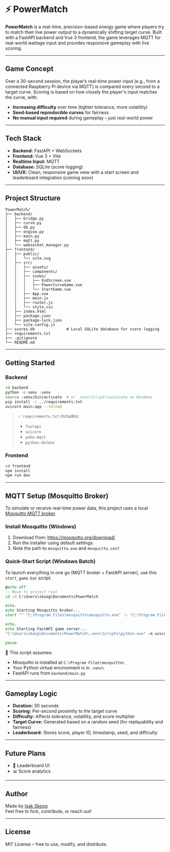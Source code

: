 # ⚡ PowerMatch

**PowerMatch** is a real-time, precision-based energy game where players try to match their live power output to a dynamically shifting target curve. Built with a FastAPI backend and Vue 3 frontend, the game leverages MQTT for real-world wattage input and provides responsive gameplay with live scoring.

---

## Game Concept

Over a 30-second session, the player’s real-time power input (e.g., from a connected Raspberry Pi device via MQTT) is compared every second to a target curve. Scoring is based on how closely the player's input matches the curve, with:

- **Increasing difficulty** over time (tighter tolerance, more volatility)
- **Seed-based reproducible curves** for fairness
- **No manual input required** during gameplay – just real-world power

---

## Tech Stack

- **Backend:** FastAPI + WebSockets
- **Frontend:** Vue 3 + Vite
- **Realtime Input:** MQTT
- **Database:** SQLite (score logging)
- **UI/UX:** Clean, responsive game view with a start screen and leaderboard integration (coming soon)

---

## Project Structure

```
PowerMatch/
├── backend/
│   ├── bridge.py
│   ├── curve.py
│   ├── db.py
│   ├── engine.py
│   ├── main.py
│   ├── mqtt.py
│   └── websocket_manager.py
├── frontend/
│   ├── public/
│   │   └── vite.svg
│   ├── src/
│   │   ├── assets/
│   │   ├── components/
│   │   ├── views/
│   │   │   ├── EndScreen.vue
│   │   │   ├── PowerCurveGame.vue
│   │   │   └── StartGame.vue
│   │   ├── App.vue
│   │   ├── main.js
│   │   ├── router.js
│   │   └── style.css
│   ├── index.html
│   ├── package.json
│   ├── package-lock.json
│   └── vite.config.js
├── scores.db              # Local SQLite database for score logging
├── requirements.txt
├── .gitignore
└── README.md
```

---

## Getting Started

### Backend

```bash
cd backend
python -m venv .venv
source .venv/bin/activate  # or .venv\Scripts\activate on Windows
pip install -r ../requirements.txt
uvicorn main:app --reload
```

> ✅ `requirements.txt` includes:
> - `fastapi`
> - `uvicorn`
> - `paho-mqtt`
> - `python-dotenv`

### Frontend

```bash
cd frontend
npm install
npm run dev
```

---

## MQTT Setup (Mosquitto Broker)

To simulate or receive real-time power data, this project uses a local [Mosquitto MQTT broker](https://mosquitto.org/).

### Install Mosquitto (Windows)

1. Download from: https://mosquitto.org/download/
2. Run the installer using default settings.
3. Note the path to `mosquitto.exe` and `mosquitto.conf`.

### Quick-Start Script (Windows Batch)

To launch everything in one go (MQTT broker + FastAPI server), use this `start_game.bat` script:

```bat
@echo off
:: Move to project root
cd /d C:\Users\skoog\Documents\PowerMatch

echo.
echo Starting Mosquitto broker...
start "" "C:\Program Files\mosquitto\mosquitto.exe" -c "C:\Program Files\mosquitto\mosquitto.conf"

echo.
echo Starting FastAPI game server...
"C:\Users\skoog\Documents\PowerMatch\.venv\Scripts\python.exe" -m uvicorn backend.main:app --reload

pause
```

📌 This script assumes:
- Mosquitto is installed at `C:\Program Files\mosquitto\`
- Your Python virtual environment is in `.venv\`
- FastAPI runs from `backend/main.py`

---

## Gameplay Logic

- **Duration:** 30 seconds
- **Scoring:** Per-second proximity to the target curve
- **Difficulty:** Affects tolerance, volatility, and score multiplier
- **Target Curve:** Generated based on a random seed (for replayability and fairness)
- **Leaderboard:** Stores score, player ID, timestamp, seed, and difficulty

---

## Future Plans

- 🎯 Leaderboard UI
- 📊 Score analytics

---

## Author

Made by [Isak Skoog](https://github.com/IskSweden)  
Feel free to fork, contribute, or reach out!

---

## License

MIT License – free to use, modify, and distribute.